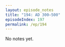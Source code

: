 ```yaml
---
layout: episode_notes
title: "194: AD 300–500"
episodeIndex: 197
permalink: /ep/194
---
```

No notes yet.
